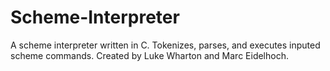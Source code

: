 # Scheme-Interpreter

A scheme interpreter written in C. Tokenizes, parses, and executes inputed scheme commands. Created by Luke Wharton and Marc Eidelhoch.
